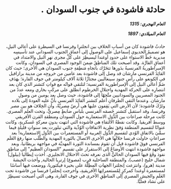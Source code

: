 <h1 dir="rtl">حادثة فاشودة في جنوب السودان .</h1>

<h5 dir="rtl">العام الهجري:  1315

العام الميلادي: 1897

</h5>

<p dir="rtl">حادثُ فاشودة كان من أسبابِ الخلافِ بين انجلترا وفرنسا في السيطرةِ على أعالي النيلِ، هو تصميمُ الخديوي إسماعيل على الوصولِ إلى أعماقِ الجنوب السوداني عند تأسيسِه مديرية خَطِّ الاستواء على حدودِ أوغندا ليسيطِرَ على كلِّ مجرى نهرِ النيل والامتداد في أعماقِ القارَّة. وقد أصبحت تلك المناطِقُ ضِمنَ الوجود المصري في السودانِ، وكانت الإمبراطوريةُ الفرنسيةُ بدَورِها تتحَرَّك باتجاهِ مَنطِقةِ جنوب السودان هي الأخرى؛ حيث كان القائِدُ الفرنسي مارشان قد وصل إلى فاشودة بعد عامين من خروجِه من مدينة برازافيل في الكونغو على رأسِ جنودِ سينغاليين مجتازًا ثلاثةَ آلاف كيلومتر في جوف القارة؛ بهَدَفِ ضَمِّ أعالي النيل إلى الإمبراطورية الفرنسية؛ لتلتقي قواتُه مع قواتِ كتشنر الذي كان بعد انتصارِه على الحركة المهدية واحتلالِ الخرطوم انطلق على مركَبٍ بخاري ومعه عددٌ من الجنود المصريين والسودانيين متَّجهًا إلى فاشودة، حيث وصل بعد يومين من وصولِ مارشان. وعندما التقى الطرفانِ أعلم كتشنر القائِدَ الفرنسي بأنَّ عليه العودةَ إلى بلاده وتَرْكَ فاشودة؛ لأن الأرض التي يَقِفون عليها هي أرضٌ مِصريَّةٌ، وأن الخِلافَ هو بين مصر وفرنسا، وقد استقبل كتشنر خَصمَه الفرنسي بلباسِ ضابطٍ مِصريٍّ، وتحت العلم المصري. كانت مرحلة صراعات بين الدُّوَلِ الاستعمارية حول السودان ومنطقةِ القرن الأفريقي ووسط أفريقيا. وكانت نقطةُ الالتقاءِ هي فاشودة التي انتهت بدونِ معركةٍ عَسكريةٍ، وكانت عنوانًا لتقسيم المنطقة وَفقَ نظرية الاتفاقاتِ الوُدِّية والتي تبلورت بعد سنواتٍ قليلةٍ فيما سمِّيَ بالاتفاق الوُدي لتقسيمِ الدُّوَل العربية أو المستعمرات بين الدُّوَل الاستعمارية! بعد صراعاتٍ حاولت فرنسا خلالَها هي الأخرى الاتصالَ بالثورة المهدية والطَّلَب منها رفعَ العَلَم الفرنسي فوقَ فاشودة قبل أن تقومَ بمساندة الثورة المهديَّة في مواجهة بريطانيا، وبعد مواجهةِ فاشودة انتهت الأوضاعُ إلى الاستقرار على تقسيم "السودان العظيم" إلى مناطِقِ نفوذ وقَعَ فيها السودان الحاليُّ الذى نعرفه تحتَ الاحتلال الانجليزي. أخذت إيطاليا (بيلول) شمال خليج (عصب)، والمنطقة الساحلية قرب (مصوع) إرتريا الحالية, وأخذت الحبشةَ مدينة (هرو)، وانتزعت إنجلترا الجهاتِ المطِلَّةَ على بحيرة فيكتوريا، ووضعت فيها أساسًا لمستعمرة أوغندا كمركزٍ لِمُستعمراتِها الأفريقيةِ، وأخرجت إنجلترا فرنسا من فاشودة تحت العَلَمِ والجيش المصري إلى المناطِقِ الأخرى في جوف القارة، وهى التي أصبحت تسيطِرُ على تشاد فعليًّا.</p></br>
